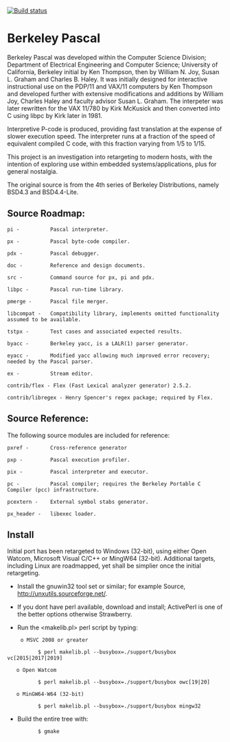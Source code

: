 [![Build status](https://ci.appveyor.com/api/projects/status/9tul3xfsk7og2cvy?svg=true)](https://ci.appveyor.com/project/adamyg/berkeley-pascal)

# Berkeley Pascal

Berkeley Pascal was developed within the Computer Science Division; Department of Electrical Engineering and Computer Science;
University of California, Berkeley initial by Ken Thompson, then by William N. Joy, Susan L. Graham and Charles B. Haley. It was initially designed for interactive instructional use on the PDP/11 and VAX/11 computers by Ken Thompson and developed further with extensive modifications and additions by William Joy, Charles Haley and faculty advisor Susan L. Graham. The interpeter was later rewritten for the VAX 11/780 by Kirk McKusick and then converted into C using libpc by Kirk later in 1981.

Interpretive P-code is produced, providing fast translation at the expense of slower execution speed. The interpreter runs at a fraction of the speed of equivalent compiled C code, with this fraction varying from 1/5 to 1/15.

This project is an investigation into retargeting to modern hosts, with the intention of exploring use within embedded systems/applications, plus for general nostalgia.

The original source is from the 4th series of Berkeley Distributions, namely BSD4.3 and BSD4.4-Lite.

## Source Roadmap:

    pi -          Pascal interpreter.

    px -          Pascal byte-code compiler.

    pdx -         Pascal debugger.

    doc -         Reference and design documents.

    src -         Command source for px, pi and pdx.

    libpc -       Pascal run-time library.

    pmerge -      Pascal file merger.

    libcompat -   Compatibility library, implements omitted functionality assumed to be available.

    tstpx -       Test cases and associated expected results.

    byacc -       Berkeley yacc, is a LALR(1) parser generator.

    eyacc -       Modified yacc allowing much improved error recovery; needed by the Pascal parser.

    ex -          Stream editor.

    contrib/flex - Flex (Fast Lexical analyzer generator) 2.5.2.

    contrib/libregex - Henry Spencer's regex package; required by Flex.

## Source Reference:

The following source modules are included for reference:

    pxref -       Cross-reference generator

    pxp -         Pascal execution profiler.

    pix -         Pascal interpreter and executor.

    pc -          Pascal compiler; requires the Berkeley Portable C Compiler (pcc) infrastructure.

    pcextern -    External symbol stabs generator.

    px_header -   libexec loader.


## Install

Initial port has been retargeted to Windows (32-bit), using either Open Watcom, Microsoft Visual C/C++ or MingW64 (32-bit).
Additional targets, including Linux are roadmapped, yet shall be simplier once the initial retargeting.

* Install the gnuwin32 tool set or similar; for example Source, http://unxutils.sourceforge.net/.

* If you dont have perl available, download and install; ActivePerl is one of the better options otherwise Strawberry.

* Run the <makelib.pl> perl script by typing:

       o MSVC 2008 or greater

````
          $ perl makelib.pl --busybox=./support/busybox vc[2015|2017|2019]
````

       o Open Watcom

````
          $ perl makelib.pl --busybox=./support/busybox owc[19|20]
````

       o MinGW64-W64 (32-bit)

````
          $ perl makelib.pl --busybox=./support/busybox mingw32
````

* Build the entire tree with:

````
          $ gmake
````
